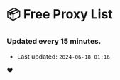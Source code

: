 # :package: Free Proxy List
### Updated every 15 minutes.

- Last updated: `2024-06-18 01:16`

:heart:
